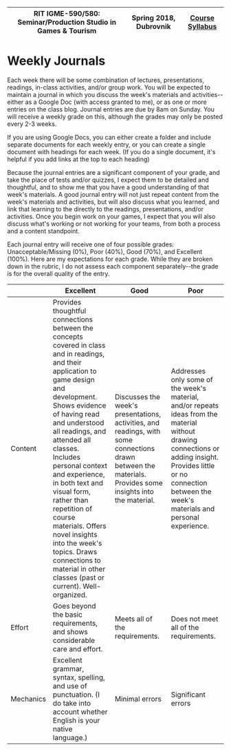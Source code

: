 |  RIT IGME-590/580: Seminar/Production Studio in Games & Tourism | Spring 2018, Dubrovnik | [Course Syllabus](README.md) |
|----|----|----|

# Weekly Journals

Each week there will be some combination of lectures, presentations, readings, in-class activities, and/or group work. You will be expected to maintain a journal in which you discuss the week's materials and activities--either as a Google Doc (with access granted to me), or as one or more entries on the class blog. Journal entries are due by 8am on Sunday. You will receive a weekly grade on this, although the grades may only be posted every 2-3 weeks. 

If you are using Google Docs, you can either create a folder and include separate documents for each weekly entry, or you can create a single document with headings for each week. (If you do a single document, it's helpful if you add links at the top to each heading)

Because the journal entries are a significant component of your grade, and take the place of tests and/or quizzes, I expect them to be detailed and thoughtful, and to show me that you have a good understanding of that week's materials. A good journal entry will not just repeat content from the week's materials and activities, but will also discuss what you learned, and link that learning to the directly to the readings, presentations, and/or activities. Once you begin work on your games, I expect that you will also discuss what's working or not working for your teams, from both a process and a content standpoint. 

Each journal entry will receive one of four possible grades: Unacceptable/Missing (0%), Poor (40%), Good (70%), and Excellent (100%). Here are my expectations for each grade. While they are broken down in the rubric, I do not assess each component separately--the grade is for the overall quality of the entry. 

| | Excellent | Good | Poor |
|---|---|---|---|
|Content| Provides thoughtful connections between the concepts covered in class and in readings, and their application to game design and development. Shows evidence of having read and understood all readings, and attended all classes. Includes personal context and experience, in both text and visual form, rather than repetition of course materials. Offers novel insights into the week's topics. Draws connections to material in other classes (past or current). Well-organized. | Discusses the week's presentations, activities, and readings, with some connections drawn between the materials. Provides some insights into the material. | Addresses only some of the week's material, and/or repeats ideas from the material without drawing connections or adding insight. Provides little or no connection between the week's materials and personal experience. |
|Effort| Goes beyond the basic requirements, and shows considerable care and effort. | Meets all of the requirements. | Does not meet all of the requirements. |
|Mechanics| Excellent grammar, syntax, spelling, and use of punctuation. (I do take into account whether English is your native language.)| Minimal errors | Significant errors |
